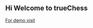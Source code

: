 ## Hi Welcome to trueChess 

[For demo visit](https://htmlpreview.github.io/?https://github.com/sonuauti/trueChess/blob/main/demo.html)
